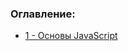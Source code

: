 ### Оглавление:

- [1 - Основы JavaScript](https://github.com/13RedFox/JS_Book/tree/main/1 'Основы JavaScript')

